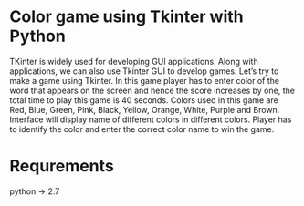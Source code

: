 # Color game using Tkinter with Python
TKinter is widely used for developing GUI applications. Along with applications, we can also use Tkinter GUI to develop games.
Let’s try to make a game using Tkinter. In this game player has to enter color of the word that appears on the screen and hence the score increases by one, the total time to play this game is 40 seconds. Colors used in this game are Red, Blue, Green, Pink, Black, Yellow, Orange, White, Purple and Brown. Interface will display name of different colors in different colors. Player has to identify the color and enter the correct color name to win the game.
# Requrements 
python -> 2.7
